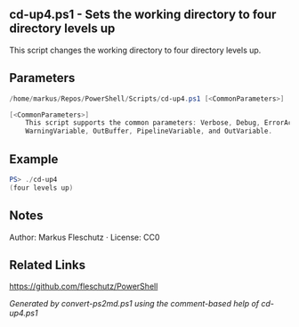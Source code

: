 ## cd-up4.ps1 - Sets the working directory to four directory levels up

This script changes the working directory to four directory levels up.

## Parameters
```powershell
/home/markus/Repos/PowerShell/Scripts/cd-up4.ps1 [<CommonParameters>]

[<CommonParameters>]
    This script supports the common parameters: Verbose, Debug, ErrorAction, ErrorVariable, WarningAction, 
    WarningVariable, OutBuffer, PipelineVariable, and OutVariable.
```

## Example
```powershell
PS> ./cd-up4
(four levels up)

```

## Notes
Author: Markus Fleschutz · License: CC0

## Related Links
https://github.com/fleschutz/PowerShell

*Generated by convert-ps2md.ps1 using the comment-based help of cd-up4.ps1*
